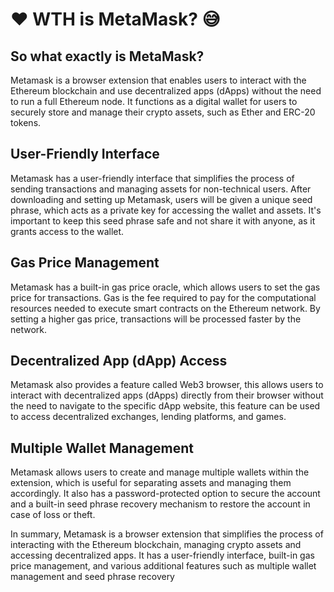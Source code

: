 # ❤️ WTH is MetaMask? 😅

## So what exactly is MetaMask?

Metamask is a browser extension that enables users to interact with the Ethereum blockchain and use decentralized apps (dApps) without the need to run a full Ethereum node. It functions as a digital wallet for users to securely store and manage their crypto assets, such as Ether and ERC-20 tokens.

## User-Friendly Interface
Metamask has a user-friendly interface that simplifies the process of sending transactions and managing assets for non-technical users. After downloading and setting up Metamask, users will be given a unique seed phrase, which acts as a private key for accessing the wallet and assets. It's important to keep this seed phrase safe and not share it with anyone, as it grants access to the wallet.

## Gas Price Management
Metamask has a built-in gas price oracle, which allows users to set the gas price for transactions. Gas is the fee required to pay for the computational resources needed to execute smart contracts on the Ethereum network. By setting a higher gas price, transactions will be processed faster by the network.

## Decentralized App (dApp) Access
Metamask also provides a feature called Web3 browser, this allows users to interact with decentralized apps (dApps) directly from their browser without the need to navigate to the specific dApp website, this feature can be used to access decentralized exchanges, lending platforms, and games.

## Multiple Wallet Management
Metamask allows users to create and manage multiple wallets within the extension, which is useful for separating assets and managing them accordingly. It also has a password-protected option to secure the account and a built-in seed phrase recovery mechanism to restore the account in case of loss or theft.

In summary, Metamask is a browser extension that simplifies the process of interacting with the Ethereum blockchain, managing crypto assets and accessing decentralized apps. It has a user-friendly interface, built-in gas price management, and various additional features such as multiple wallet management and seed phrase recovery
